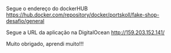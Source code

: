 Segue o endereço do dockerHUB
https://hub.docker.com/repository/docker/portskoll/fake-shop-desafio/general

Segue a URL da aplicação na DigitalOcean
http://159.203.152.141/

Muito obrigado, aprendi muito!!!
